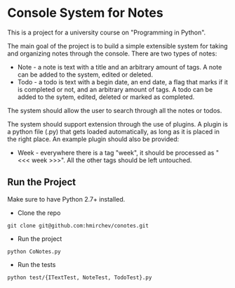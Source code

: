 # Console System for Notes

This is a project for a university course on "Programming in Python".

The main goal of the project is to build a simple extensible system for taking and organizing notes through the console. There are two types of notes:
- Note - a note is text with a title and an arbitrary amount of tags. A note can be added to the system, edited or deleted.
- Todo - a todo is text with a begin date, an end date, a flag that marks if it is completed or not, and an arbitrary amount of tags. A todo can be added to the sytem, edited, deleted or marked as completed.

The system should allow the user to search through all the notes or todos. 

The system should support extension through the use of plugins. A plugin is a python file (.py) that gets loaded automatically, as long as it is placed in the right place. An example plugin should also be provided:
- Week - everywhere there is a tag "week", it should be processed as "<<< week >>>". All the other tags should be left untouched. 

## Run the Project

Make sure to have Python 2.7+ installed.

* Clone the repo
```shell
git clone git@github.com:hmirchev/conotes.git
```

* Run the project
```shell
python CoNotes.py
```

* Run the tests
```shell
python test/{ITextTest, NoteTest, TodoTest}.py
```
